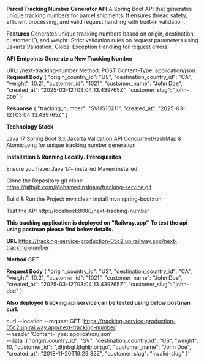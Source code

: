**Parcel Tracking Number Generator API**
A Spring Boot API that generates unique tracking numbers for parcel shipments. It ensures thread safety, efficient processing, and valid request handling with built-in validation.

**Features**
Generates unique tracking numbers based on origin, destination, customer ID, and weight.
Strict validation rules on request parameters using Jakarta Validation.
Global Exception Handling for request errors.

**API Endpoints**
**Generate a New Tracking Number**

URL: /next-tracking-number
Method: POST
Content-Type: application/json
**Request Body** 
{
"origin_country_id": "US",
"destination_country_id": "CA",
"weight": 10.21,
"customer_id": "1021",
"customer_name": "John Doe",
"created_at": "2025-03-12T03:04:13.439765Z",
"customer_slug": "john-doe"
}

**Response**
{
"tracking_number": "SVUS10211",
"created_at": "2025-03-12T03:04:13.439765Z"
}

**Technology Stack**

Java 17
Spring Boot 3.x
Jakarta Validation API
ConcurrentHashMap & AtomicLong for unique tracking number generation


**Installation & Running Locally.**
**Prerequisites**

Ensure you have:
Java 17+ installed
Maven installed

Clone the Repository
git clone https://github.com/MohamedInsInam/tracking-service.git

Build & Run the Project
mvn clean install
mvn spring-boot:run

Test the API
http://localhost:8080/next-tracking-number

**This tracking application is deployed on "Railway.app"**
**To test the api using postman please find below details.**

**URL**
https://tracking-service-production-05c2.up.railway.app/next-tracking-number

**Method**
GET

**Request Body**
{
"origin_country_id": "US",
"destination_country_id": "CA",
"weight": 10.21,
"customer_id": "1021",
"customer_name": "John Doe",
"created_at": "2025-03-12T03:04:13.439765Z",
"customer_slug": "john-doe"
}

**Also deployed tracking api service can be tested using below postman curl.**

curl --location --request GET 'https://tracking-service-production-05c2.up.railway.app/next-tracking-number' \
--header 'Content-Type: application/json' \
--data '{
"origin_country_id": "SV",
"destination_country_id": "US",
"weight": 10,
"customer_id": ",dfjnbgf.ljfghljr.oirjgo",
"customer_name": "John Doe",
"created_at": "2018-11-20T19:29:32Z",
"customer_slug": "invalid-slug"
}'
